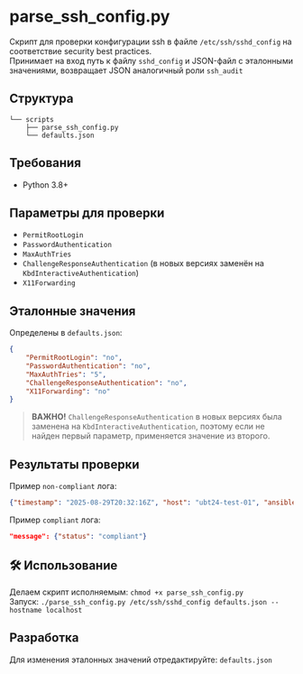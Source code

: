 # parse_ssh_config.py  
Скрипт для проверки конфигурации ssh в файле `/etc/ssh/sshd_config` на соответствие security best practices.  
Принимает на вход путь к файлу `sshd_config` и JSON-файл с эталонными значениями, возвращает JSON аналогичный роли `ssh_audit`  


## Структура    
```
└── scripts
    ├── parse_ssh_config.py
    └── defaults.json
```

## Требования  
* Python 3.8+  


## Параметры для проверки  
- `PermitRootLogin`
- `PasswordAuthentication`
- `MaxAuthTries`
- `ChallengeResponseAuthentication` (в новых версиях заменён на `KbdInteractiveAuthentication`)
- `X11Forwarding`


## Эталонные значения  
Определены в `defaults.json`:
```json
{
    "PermitRootLogin": "no",
    "PasswordAuthentication": "no", 
    "MaxAuthTries": "5",
    "ChallengeResponseAuthentication": "no",
    "X11Forwarding": "no"
}
```

> **ВАЖНО!** `ChallengeResponseAuthentication` в новых версиях была заменена на `KbdInteractiveAuthentication`, поэтому если не найден первый параметр, применяется значение из второго. 



## Результаты проверки   
Пример `non-compliant` лога:  
```json
{"timestamp": "2025-08-29T20:32:16Z", "host": "ubt24-test-01", "ansible_version": "2.16.3", "ansible_user": "ubuntu", "message": {"status": "non-compliant", "PermitRootLogin": "no", "PasswordAuthentication": "no", "MaxAuthTries": "6", "ChallengeResponseAuthentication": "no", "X11Forwarding": "no"}}
```

Пример `compliant` лога:  
```json
"message": {"status": "compliant"}
```

## 🛠️ Использование  
Делаем скрипт исполняемым: `chmod +x parse_ssh_config.py`  
Запуск: `./parse_ssh_config.py /etc/ssh/sshd_config defaults.json --hostname localhost`


## Разработка  
Для изменения эталонных значений отредактируйте: `defaults.json`  